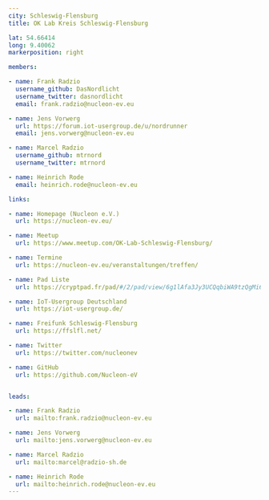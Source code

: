 ```yaml
---
city: Schleswig-Flensburg
title: OK Lab Kreis Schleswig-Flensburg

lat: 54.66414
long: 9.40062
markerposition: right

members:

- name: Frank Radzio
  username_github: DasNordlicht
  username_twitter: dasnordlicht
  email: frank.radzio@nucleon-ev.eu

- name: Jens Vorwerg
  url: https://forum.iot-usergroup.de/u/nordrunner
  email: jens.vorwerg@nucleon-ev.eu

- name: Marcel Radzio
  username_github: mtrnord
  username_twitter: mtrnord

- name: Heinrich Rode
  email: heinrich.rode@nucleon-ev.eu

links:

- name: Homepage (Nucleon e.V.)
  url: https://nucleon-ev.eu/

- name: Meetup
  url: https://www.meetup.com/OK-Lab-Schleswig-Flensburg/

- name: Termine
  url: https://nucleon-ev.eu/veranstaltungen/treffen/

- name: Pad Liste
  url: https://cryptpad.fr/pad/#/2/pad/view/6g1lAfa3Jy3UCQqbiWA9tzQgMi6XQkUTJ9Z2GuEgBa0/

- name: IoT-Usergroup Deutschland
  url: https://iot-usergroup.de/

- name: Freifunk Schleswig-Flensburg
  url: https://ffslfl.net/

- name: Twitter
  url: https://twitter.com/nucleonev

- name: GitHub
  url: https://github.com/Nucleon-eV


leads:

- name: Frank Radzio
  url: mailto:frank.radzio@nucleon-ev.eu

- name: Jens Vorwerg
  url: mailto:jens.vorwerg@nucleon-ev.eu

- name: Marcel Radzio
  url: mailto:marcel@radzio-sh.de

- name: Heinrich Rode
  url: mailto:heinrich.rode@nucleon-ev.eu
---
```

